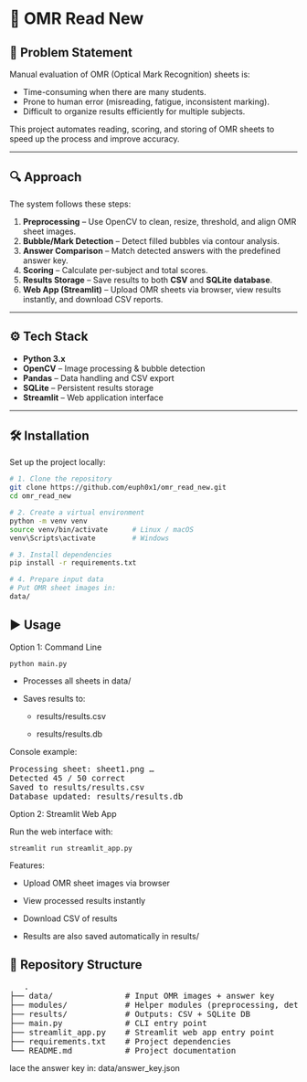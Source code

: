 # 📄 OMR Read New

## 🚩 Problem Statement
Manual evaluation of OMR (Optical Mark Recognition) sheets is:

- Time-consuming when there are many students.  
- Prone to human error (misreading, fatigue, inconsistent marking).  
- Difficult to organize results efficiently for multiple subjects.  

This project automates reading, scoring, and storing of OMR sheets to speed up the process and improve accuracy.

---

## 🔍 Approach
The system follows these steps:

1. **Preprocessing** – Use OpenCV to clean, resize, threshold, and align OMR sheet images.  
2. **Bubble/Mark Detection** – Detect filled bubbles via contour analysis.  
3. **Answer Comparison** – Match detected answers with the predefined answer key.  
4. **Scoring** – Calculate per-subject and total scores.  
5. **Results Storage** – Save results to both **CSV** and **SQLite database**.  
6. **Web App (Streamlit)** – Upload OMR sheets via browser, view results instantly, and download CSV reports.

---

## ⚙️ Tech Stack
- **Python 3.x**  
- **OpenCV** – Image processing & bubble detection  
- **Pandas** – Data handling and CSV export  
- **SQLite** – Persistent results storage  
- **Streamlit** – Web application interface  

---

## 🛠️ Installation

Set up the project locally:

```bash
# 1. Clone the repository
git clone https://github.com/euph0x1/omr_read_new.git
cd omr_read_new

# 2. Create a virtual environment
python -m venv venv
source venv/bin/activate      # Linux / macOS
venv\Scripts\activate         # Windows

# 3. Install dependencies
pip install -r requirements.txt

# 4. Prepare input data
# Put OMR sheet images in:
data/
```

## ▶️ Usage
Option 1: Command Line
```
python main.py
```
+ Processes all sheets in data/

+ Saves results to:

  + results/results.csv

  + results/results.db

Console example:
<pre>
Processing sheet: sheet1.png …
Detected 45 / 50 correct
Saved to results/results.csv
Database updated: results/results.db
</pre>

Option 2: Streamlit Web App

Run the web interface with:
```
streamlit run streamlit_app.py
```
Features:

+ Upload OMR sheet images via browser

+ View processed results instantly

+ Download CSV of results

+ Results are also saved automatically in results/


## 📂 Repository Structure
<pre>
   .
├── data/               # Input OMR images + answer key
├── modules/            # Helper modules (preprocessing, detection, scoring, etc.)
├── results/            # Outputs: CSV + SQLite DB
├── main.py             # CLI entry point
├── streamlit_app.py    # Streamlit web app entry point
├── requirements.txt    # Project dependencies
└── README.md           # Project documentation
</pre>


lace the answer key in:
data/answer_key.json
